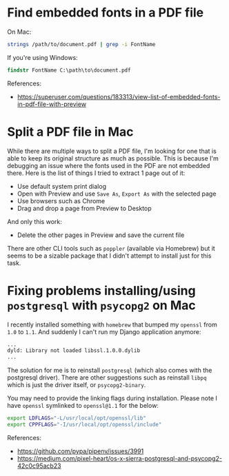 # Find embedded fonts in a PDF file

On Mac:

```sh
strings /path/to/document.pdf | grep -i FontName
```

If you're using Windows:

```cmd
findstr FontName C:\path\to\document.pdf
```

References:
- https://superuser.com/questions/183313/view-list-of-embedded-fonts-in-pdf-file-with-preview

# Split a PDF file in Mac

While there are multiple ways to split a PDF file, I'm looking for one that is able
to keep its original structure as much as possible. This is because I'm debugging an
issue where the fonts used in the PDF are not embedded there. Here is the list of
things I tried to extract 1 page out of it:

- Use default system print dialog
- Open with Preview and use `Save As`, `Export As` with the selected page
- Use browsers such as Chrome
- Drag and drop a page from Preview to Desktop

And only this work:

- Delete the other pages in Preview and save the current file

There are other CLI tools such as `poppler` (available via Homebrew) but it seems to
be a sizable package that I didn't attempt to install just for this task.

# Fixing problems installing/using `postgresql` with `psycopg2` on Mac

I recently installed something with `homebrew` that bumped my `openssl` from `1.0` to
`1.1`. And suddenly I can't run my Django application anymore:

```sh
...
dyld: Library not loaded libssl.1.0.0.dylib
...
```

The solution for me is to reinstall `postgresql` (which also comes with the postgresql
driver). There are other suggestions such as reinstall `libpq` which is just the
driver itself, or `psycopg2-binary`.

You may need to provide the linking flags during installation. Please note I have
`openssl` symlinked to `openssl@1.1` for the below:

```sh
export LDFLAGS="-L/usr/local/opt/openssl/lib"
export CPPFLAGS="-I/usr/local/opt/openssl/include"
```

References:
- https://github.com/pypa/pipenv/issues/3991
- https://medium.com/pixel-heart/os-x-sierra-postgresql-and-psycopg2-42c0c95acb23
